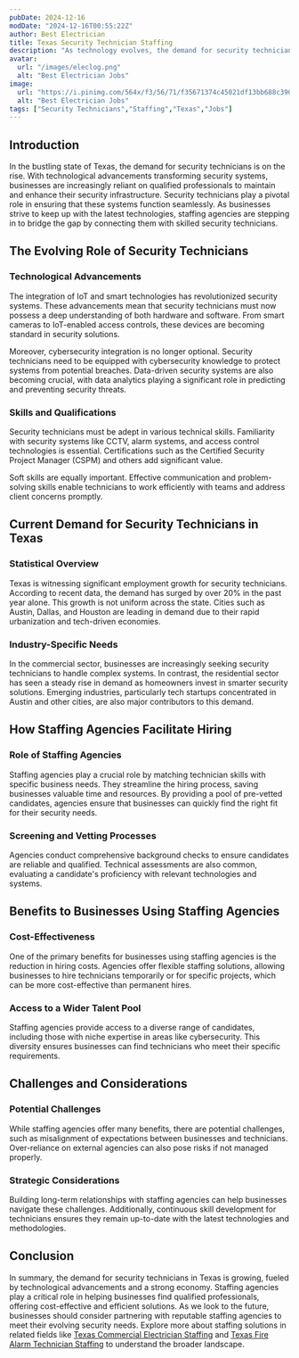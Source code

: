 ```yaml
---
pubDate: 2024-12-16
modDate: "2024-12-16T00:55:22Z"
author: Best Electrician
title: Texas Security Technician Staffing
description: "As technology evolves, the demand for security technicians in Texas is on the rise. Learn how staffing agencies are helping businesses find qualified professionals for this critical role."
avatar:
  url: "/images/eleclog.png"
  alt: "Best Electrician Jobs"
image:
  url: "https://i.pinimg.com/564x/f3/56/71/f35671374c45021df13bb688c390a3a2.jpg"
  alt: "Best Electrician Jobs"
tags: ["Security Technicians","Staffing","Texas","Jobs"]
---
```


## Introduction

In the bustling state of Texas, the demand for security technicians is on the rise. With technological advancements transforming security systems, businesses are increasingly reliant on qualified professionals to maintain and enhance their security infrastructure. Security technicians play a pivotal role in ensuring that these systems function seamlessly. As businesses strive to keep up with the latest technologies, staffing agencies are stepping in to bridge the gap by connecting them with skilled security technicians.

## The Evolving Role of Security Technicians

### Technological Advancements

The integration of IoT and smart technologies has revolutionized security systems. These advancements mean that security technicians must now possess a deep understanding of both hardware and software. From smart cameras to IoT-enabled access controls, these devices are becoming standard in security solutions.

Moreover, cybersecurity integration is no longer optional. Security technicians need to be equipped with cybersecurity knowledge to protect systems from potential breaches. Data-driven security systems are also becoming crucial, with data analytics playing a significant role in predicting and preventing security threats.

### Skills and Qualifications

Security technicians must be adept in various technical skills. Familiarity with security systems like CCTV, alarm systems, and access control technologies is essential. Certifications such as the Certified Security Project Manager (CSPM) and others add significant value.

Soft skills are equally important. Effective communication and problem-solving skills enable technicians to work efficiently with teams and address client concerns promptly.

## Current Demand for Security Technicians in Texas

### Statistical Overview

Texas is witnessing significant employment growth for security technicians. According to recent data, the demand has surged by over 20% in the past year alone. This growth is not uniform across the state. Cities such as Austin, Dallas, and Houston are leading in demand due to their rapid urbanization and tech-driven economies.

### Industry-Specific Needs

In the commercial sector, businesses are increasingly seeking security technicians to handle complex systems. In contrast, the residential sector has seen a steady rise in demand as homeowners invest in smarter security solutions. Emerging industries, particularly tech startups concentrated in Austin and other cities, are also major contributors to this demand.

## How Staffing Agencies Facilitate Hiring

### Role of Staffing Agencies

Staffing agencies play a crucial role by matching technician skills with specific business needs. They streamline the hiring process, saving businesses valuable time and resources. By providing a pool of pre-vetted candidates, agencies ensure that businesses can quickly find the right fit for their security needs.

### Screening and Vetting Processes

Agencies conduct comprehensive background checks to ensure candidates are reliable and qualified. Technical assessments are also common, evaluating a candidate's proficiency with relevant technologies and systems.

## Benefits to Businesses Using Staffing Agencies

### Cost-Effectiveness

One of the primary benefits for businesses using staffing agencies is the reduction in hiring costs. Agencies offer flexible staffing solutions, allowing businesses to hire technicians temporarily or for specific projects, which can be more cost-effective than permanent hires.

### Access to a Wider Talent Pool

Staffing agencies provide access to a diverse range of candidates, including those with niche expertise in areas like cybersecurity. This diversity ensures businesses can find technicians who meet their specific requirements.

## Challenges and Considerations

### Potential Challenges

While staffing agencies offer many benefits, there are potential challenges, such as misalignment of expectations between businesses and technicians. Over-reliance on external agencies can also pose risks if not managed properly.

### Strategic Considerations

Building long-term relationships with staffing agencies can help businesses navigate these challenges. Additionally, continuous skill development for technicians ensures they remain up-to-date with the latest technologies and methodologies.

## Conclusion

In summary, the demand for security technicians in Texas is growing, fueled by technological advancements and a strong economy. Staffing agencies play a critical role in helping businesses find qualified professionals, offering cost-effective and efficient solutions. As we look to the future, businesses should consider partnering with reputable staffing agencies to meet their evolving security needs. Explore more about staffing solutions in related fields like [Texas Commercial Electrician Staffing](/posts/texas-commercial-electrician-staffing) and [Texas Fire Alarm Technician Staffing](/posts/texas-fire-alarm-technician-staffing) to understand the broader landscape.